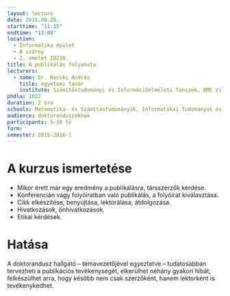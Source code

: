 ```yaml
---
layout: lecture
date: 2015.09.28.
starttime: "11:15"
endtime: "13:00"
location:
  - Informatika épület
  - B szárny
  - 2. emelet IB210.
title: A publikálás folyamata
lecturers:
  - name: Dr. Recski András 
    title: egyetemi tanár
    institute: Számítástudományi és Információelméleti Tanszék, BME Villamosmérnöki és Informatikai Kar
phdla: 1022
duration: 2 óra
schools: Matematika- és Számítástudományok, Informatikai Tudományok és Villamosmérnöki Tudományok
audience: doktoranduszoknak
participants: 5–30 fő 
form: 
semester: 2015-2016-1
---
```


# A kurzus ismertetése

* Mikor érett már egy eredmény a publikálásra, társszerzők kérdése.
* Konferencián vagy folyóiratban való publikálás, a folyóirat kiválasztása.
* Cikk elkészítése, benyújtása, lektorálása, átdolgozása.
* Hivatkozások, önhivatkozások.
* Etikai kérdések.

# Hatása

A doktorandusz hallgató – témavezetőjével egyeztetve – tudatosabban tervezheti a publikációs tevékenységét, elkerülhet néhány gyakori hibát, felkészülhet arra, hogy később nem csak szerzőként, hanem lektorként is tevékenykedhet.
